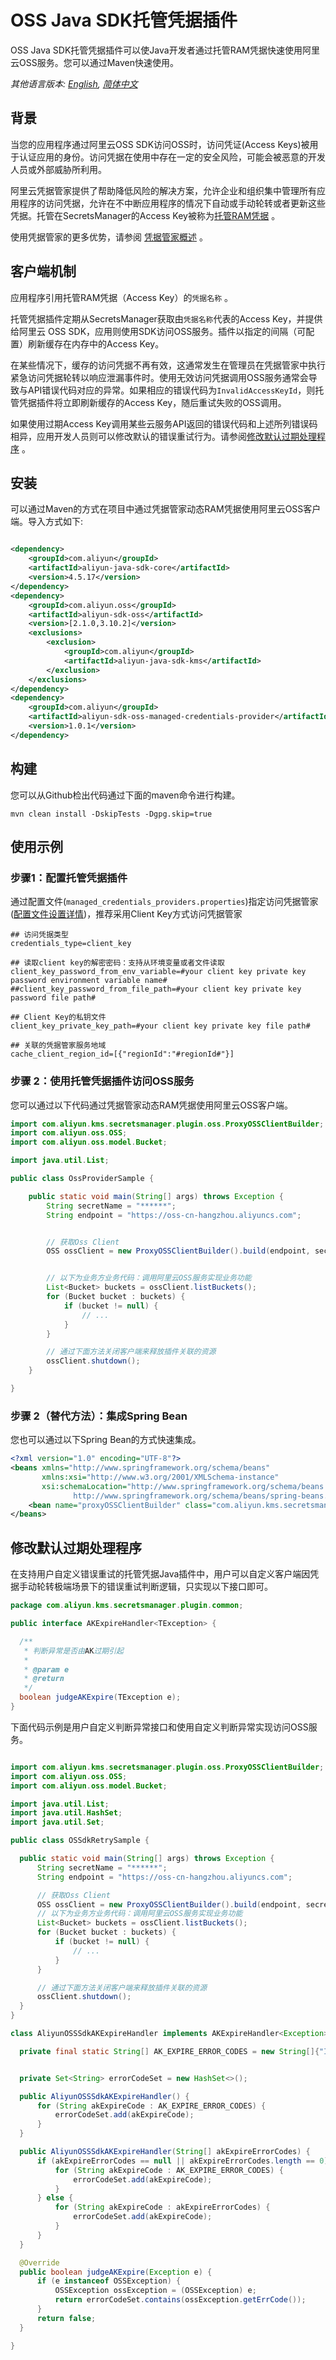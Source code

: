 # OSS Java SDK托管凭据插件

OSS Java SDK托管凭据插件可以使Java开发者通过托管RAM凭据快速使用阿里云OSS服务。您可以通过Maven快速使用。

*其他语言版本: [English](README.md), [简体中文](README.zh-cn.md)*

## 背景
当您的应用程序通过阿里云OSS SDK访问OSS时，访问凭证(Access Keys)被用于认证应用的身份。访问凭据在使用中存在一定的安全风险，可能会被恶意的开发人员或外部威胁所利用。

阿里云凭据管家提供了帮助降低风险的解决方案，允许企业和组织集中管理所有应用程序的访问凭据，允许在不中断应用程序的情况下自动或手动轮转或者更新这些凭据。托管在SecretsManager的Access Key被称为[托管RAM凭据](https://help.aliyun.com/document_detail/212421.html) 。

使用凭据管家的更多优势，请参阅 [凭据管家概述](https://help.aliyun.com/document_detail/152001.html) 。

## 客户端机制
应用程序引用托管RAM凭据（Access Key）的`凭据名称` 。

托管凭据插件定期从SecretsManager获取由`凭据名称`代表的Access Key，并提供给阿里云 OSS SDK，应用则使用SDK访问OSS服务。插件以指定的间隔（可配置）刷新缓存在内存中的Access Key。

在某些情况下，缓存的访问凭据不再有效，这通常发生在管理员在凭据管家中执行紧急访问凭据轮转以响应泄漏事件时。使用无效访问凭据调用OSS服务通常会导致与API错误代码对应的异常。如果相应的错误代码为`InvalidAccessKeyId`，则托管凭据插件将立即刷新缓存的Access Key，随后重试失败的OSS调用。

如果使用过期Access Key调用某些云服务API返回的错误代码和上述所列错误码相异，应用开发人员则可以修改默认的错误重试行为。请参阅[修改默认过期处理程序](#修改默认过期处理程序) 。



## 安装

可以通过Maven的方式在项目中通过凭据管家动态RAM凭据使用阿里云OSS客户端。导入方式如下:

```XML

<dependency>
    <groupId>com.aliyun</groupId>
    <artifactId>aliyun-java-sdk-core</artifactId>
    <version>4.5.17</version>
</dependency>
<dependency>
    <groupId>com.aliyun.oss</groupId>
    <artifactId>aliyun-sdk-oss</artifactId>
    <version>[2.1.0,3.10.2]</version>
    <exclusions>
        <exclusion>
            <groupId>com.aliyun</groupId>
            <artifactId>aliyun-java-sdk-kms</artifactId>
        </exclusion>
    </exclusions>
</dependency>
<dependency>
    <groupId>com.aliyun</groupId>
    <artifactId>aliyun-sdk-oss-managed-credentials-provider</artifactId>
    <version>1.0.1</version>
</dependency>

```

## 构建

您可以从Github检出代码通过下面的maven命令进行构建。

```
mvn clean install -DskipTests -Dgpg.skip=true
```

## 使用示例

### 步骤1：配置托管凭据插件

通过配置文件(`managed_credentials_providers.properties`)指定访问凭据管家([配置文件设置详情](README_config.zh-cn.md))，推荐采用Client Key方式访问凭据管家

```properties
## 访问凭据类型
credentials_type=client_key

## 读取client key的解密密码：支持从环境变量或者文件读取
client_key_password_from_env_variable=#your client key private key password environment variable name#
##client_key_password_from_file_path=#your client key private key password file path#

## Client Key的私钥文件
client_key_private_key_path=#your client key private key file path#

## 关联的凭据管家服务地域
cache_client_region_id=[{"regionId":"#regionId#"}]
```

### 步骤 2：使用托管凭据插件访问OSS服务

您可以通过以下代码通过凭据管家动态RAM凭据使用阿里云OSS客户端。

```Java
import com.aliyun.kms.secretsmanager.plugin.oss.ProxyOSSClientBuilder;
import com.aliyun.oss.OSS;
import com.aliyun.oss.model.Bucket;

import java.util.List;

public class OssProviderSample {

    public static void main(String[] args) throws Exception {
        String secretName = "******";
        String endpoint = "https://oss-cn-hangzhou.aliyuncs.com";


        // 获取Oss Client
        OSS ossClient = new ProxyOSSClientBuilder().build(endpoint, secretName);


        // 以下为业务方业务代码：调用阿里云OSS服务实现业务功能
        List<Bucket> buckets = ossClient.listBuckets();
        for (Bucket bucket : buckets) {
            if (bucket != null) {
                // ...
            }
        }

        // 通过下面方法关闭客户端来释放插件关联的资源 
        ossClient.shutdown();
    }

}
```

### 步骤 2（替代方法）：集成Spring Bean

您也可以通过以下Spring Bean的方式快速集成。

```XML
<?xml version="1.0" encoding="UTF-8"?>
<beans xmlns="http://www.springframework.org/schema/beans"
       xmlns:xsi="http://www.w3.org/2001/XMLSchema-instance"
       xsi:schemaLocation="http://www.springframework.org/schema/beans
              http://www.springframework.org/schema/beans/spring-beans.xsd">
    <bean name="proxyOSSClientBuilder" class="com.aliyun.kms.secretsmanager.plugin.oss.ProxyOSSClientBuilder" scope="singleton" />
</beans>

```

## 修改默认过期处理程序

在支持用户自定义错误重试的托管凭据Java插件中，用户可以自定义客户端因凭据手动轮转极端场景下的错误重试判断逻辑，只实现以下接口即可。

  ```Java
package com.aliyun.kms.secretsmanager.plugin.common;

public interface AKExpireHandler<TException> {

    /**
     * 判断异常是否由AK过期引起
     *
     * @param e
     * @return
     */
    boolean judgeAKExpire(TException e);
}

  ```

下面代码示例是用户自定义判断异常接口和使用自定义判断异常实现访问OSS服务。


  ```Java

import com.aliyun.kms.secretsmanager.plugin.oss.ProxyOSSClientBuilder;
import com.aliyun.oss.OSS;
import com.aliyun.oss.model.Bucket;

import java.util.List;
import java.util.HashSet;
import java.util.Set;

public class OSSdkRetrySample {

    public static void main(String[] args) throws Exception {
        String secretName = "******";
        String endpoint = "https://oss-cn-hangzhou.aliyuncs.com";

        // 获取Oss Client
        OSS ossClient = new ProxyOSSClientBuilder().build(endpoint, secretName, new AliyunOSSSdkAKExpireHandler());
        // 以下为业务方业务代码：调用阿里云OSS服务实现业务功能
        List<Bucket> buckets = ossClient.listBuckets();
        for (Bucket bucket : buckets) {
            if (bucket != null) {
                // ...
            }
        }

        // 通过下面方法关闭客户端来释放插件关联的资源 
        ossClient.shutdown();
    }
}

class AliyunOSSSdkAKExpireHandler implements AKExpireHandler<Exception> {

    private final static String[] AK_EXPIRE_ERROR_CODES = new String[]{"InvalidAccessKeyId"};


    private Set<String> errorCodeSet = new HashSet<>();

    public AliyunOSSSdkAKExpireHandler() {
        for (String akExpireCode : AK_EXPIRE_ERROR_CODES) {
            errorCodeSet.add(akExpireCode);
        }
    }

    public AliyunOSSSdkAKExpireHandler(String[] akExpireErrorCodes) {
        if (akExpireErrorCodes == null || akExpireErrorCodes.length == 0) {
            for (String akExpireCode : AK_EXPIRE_ERROR_CODES) {
                errorCodeSet.add(akExpireCode);
            }
        } else {
            for (String akExpireCode : akExpireErrorCodes) {
                errorCodeSet.add(akExpireCode);
            }
        }
    }

    @Override
    public boolean judgeAKExpire(Exception e) {
        if (e instanceof OSSException) {
            OSSException ossException = (OSSException) e;
            return errorCodeSet.contains(ossException.getErrCode());
        }
        return false;
    }

}

  ```